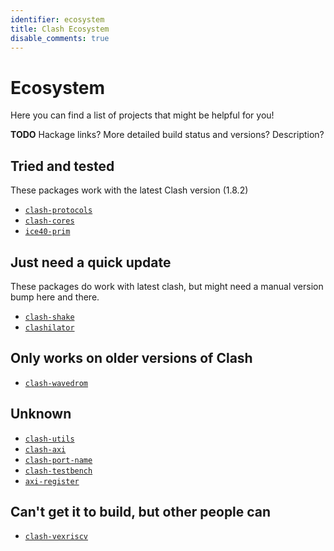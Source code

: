 ```yaml
---
identifier: ecosystem
title: Clash Ecosystem
disable_comments: true
---
```


# Ecosystem

Here you can find a list of projects that might be helpful for you!

__TODO__ Hackage links? More detailed build status and versions? Description?

## Tried and tested

These packages work with the latest Clash version (1.8.2)

- [`clash-protocols`](https://github.com/clash-lang/clash-protocols)
- [`clash-cores`](https://github.com/clash-lang/clash-cores)
- [`ice40-prim`](https://github.com/standardsemiconductor/ice40-prim)

## Just need a quick update

These packages do work with latest clash, but might need a manual version bump here and there.

- [`clash-shake`](https://github.com/gergoerdi/clash-shake)
- [`clashilator`](https://github.com/gergoerdi/clashilator)

## Only works on older versions of Clash

- [`clash-wavedrom`](https://github.com/expipiplus1/clash-wavedrom)


## Unknown

- [`clash-utils`](https://github.com/adamwalker/clash-utils)
- [`clash-axi`](https://git.smart-cactus.org/ben/clash-axi)
- [`clash-port-name`](https://git.smart-cactus.org/ben/clash-port-name)
- [`clash-testbench`](https://git.smart-cactus.org/ben/clash-testbench)
- [`axi-register`](https://git.smart-cactus.org/ben/axi-register)

## Can't get it to build, but other people can

- [`clash-vexriscv`](https://github.com/clash-lang/clash-vexriscv)

<style>
.post__title{ display:none; }
</style>
